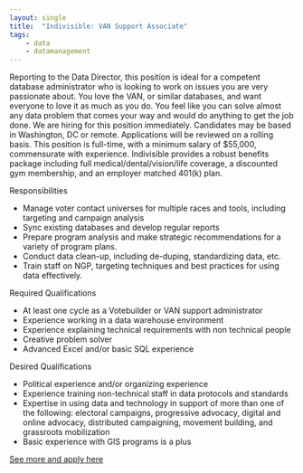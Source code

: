 ```yaml
---
layout: single
title:  "Indivisible: VAN Support Associate"
tags: 
    - data
    - datamanagement
---
```


Reporting to the Data Director, this position is ideal for a competent database administrator who is looking to work on issues you are very passionate about. You love the VAN, or similar databases, and want everyone to love it as much as you do. You feel like you can solve almost any data problem that comes your way and would do anything to get the job done.
We are hiring for this position immediately. Candidates may be based in Washington, DC or remote. Applications will be reviewed on a rolling basis. This position is full-time, with a minimum salary of $55,000, commensurate with experience. Indivisible provides a robust benefits package including full medical/dental/vision/life coverage, a discounted gym membership, and an employer matched 401(k) plan.

Responsibilities
* Manage voter contact universes for multiple races and tools, including targeting and campaign analysis
* Sync existing databases and develop regular reports 
* Prepare program analysis and make strategic recommendations for a variety of program plans.
* Conduct data clean-up, including de-duping, standardizing data, etc.
* Train staff on NGP, targeting techniques and best practices for using data effectively. 

Required Qualifications
* At least one cycle as a Votebuilder or VAN support administrator
* Experience working in a data warehouse environment
* Experience explaining technical requirements with non technical people
* Creative problem solver
* Advanced Excel and/or basic SQL experience

Desired Qualifications
* Political experience and/or organizing experience 
* Experience training non-technical staff in data protocols and standards
* Expertise in using data and technology in support of more than one of the following: electoral campaigns, progressive advocacy, digital and online advocacy, distributed campaigning, movement building, and grassroots mobilization
* Basic experience with GIS programs is a plus

[See more and apply here](https://jobs.lever.co/indivisible/ddd11d8d-cf69-4c55-bd9d-32061fe79b8a)

